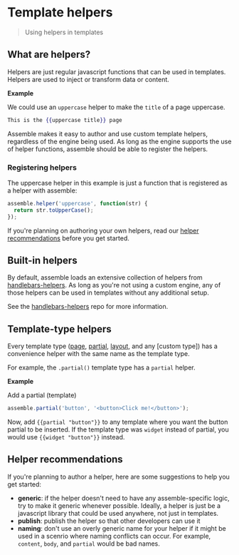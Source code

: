 # Template helpers

> Using helpers in templates

## What are helpers?

Helpers are just regular javascript functions that can be used in templates. Helpers are used to inject or transform data or content. 

**Example**

We could use an `uppercase` helper to make the `title` of a page uppercase.

```handlebars
This is the {{uppercase title}} page
```

Assemble makes it easy to author and use custom template helpers, regardless of the engine being used. As long as the engine supports the use of helper functions, assemble should be able to register the helpers.


### Registering helpers

The uppercase helper in this example is just a function that is registered as a helper with assemble:

```js
assemble.helper('uppercase', function(str) {
  return str.toUpperCase();
});
```

If you're planning on authoring your own helpers, read our [helper recommendations](#helper-recommendations) before you get started.

## Built-in helpers

By default, assemble loads an extensive collection of helpers from [handlebars-helpers]. As long as you're not using a custom engine, any of those helpers can be used in templates without any additional setup.

See the [handlebars-helpers] repo for more information.

## Template-type helpers

Every template type ([page](./pages.md), [partial](./partials.md), [layout](./layouts.md), and any [custom type]) has a convenience helper with the same name as the template type.

For example, the `.partial()` template type has a `partial` helper. 

**Example**

Add a partial (template)

```js
assemble.partial('button', '<button>Click me!</button>');
```

Now, add `{{partial "button"}}` to any template where you want the button partial to be inserted. If the template type was `widget` instead of partial, you would use `{{widget "button"}}` instead.


## Helper recommendations

If you're planning to author a helper, here are some suggestions to help you get started:

- **generic**: if the helper doesn't need to have any assemble-specific logic, try to make it generic whenever possible. Ideally, a helper is just be a javascript library that could be used anywhere, not just in templates. 
- **publish**: publish the helper so that other developers can use it
- **naming**: don't use an overly generic name for your helper if it might be used in a scenrio where naming conflicts can occur. For example, `content`, `body`, and `partial` would be bad names.


[handlebars-helpers]: https://github.com/assemble/handlebars-helpers


